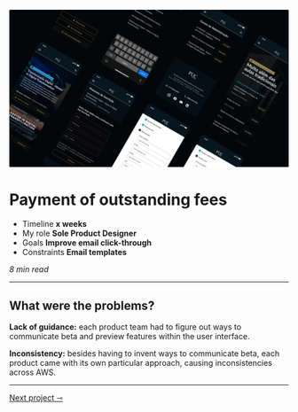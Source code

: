 ![Mobile Website for Pontifical Catholic University of Rio de Janeiro (PUC-Rio) showcasing postgraduate courses and Master in Digital Transformation program.](assets/images/project-1/image-post.webp)
# Payment of outstanding fees

- Timeline **x weeks**
- My role **Sole Product Designer**
- Goals **Improve email click-through**
- Constraints **Email templates**

*8 min read*

---

## What were the problems?
**Lack of guidance:** each product team had to figure out
ways to communicate beta and preview features within
the user interface.

**Inconsistency:** besides having to invent ways to
communicate beta, each product came with its own
particular approach, causing inconsistencies across AWS.

---

[Next project ⇾](project-2.html)